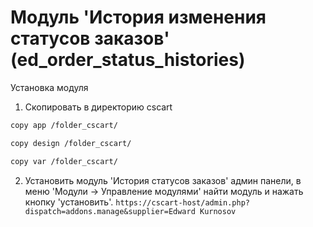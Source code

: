 # Модуль 'История изменения статусов заказов' (ed_order_status_histories) 

Установка модуля
1. Скопировать в директорию cscart

```sh
copy app /folder_cscart/

copy design /folder_cscart/

copy var /folder_cscart/
```

2. Установить модуль 'История статусов заказов' админ панели, в меню 'Модули -> Управление модулями' найти модуль и нажать кнопку 'установить'.
```https://cscart-host/admin.php?dispatch=addons.manage&supplier=Edward Kurnosov```
